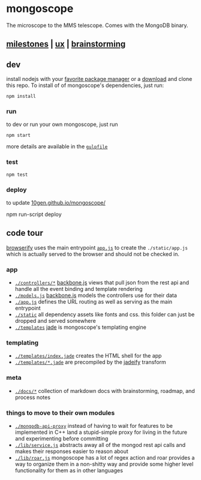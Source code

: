 # mongoscope

The microscope to the MMS telescope.  Comes with the MongoDB binary.

## [milestones](./blob/master/docs/milestones.md) | [ux](./blob/master/docs/ux.md) | [brainstorming](./blob/master/docs/brainstorming.md)

## dev

install nodejs with your [favorite package manager][node-install] or a
[download][node-download] and clone this repo.  To install of of mongoscope's
dependencies, just run:

    npm install

### run

to dev or run your own mongoscope, just run

    npm start

more details are available in the [`gulpfile`](./blob/master/gulpfile.js)

### test

    npm test

### deploy

to update [10gen.github.io/mongoscope/](10gen.github.io/mongoscope/)

  npm run-script deploy

## code tour

[browserify](http://browserify.org) uses the main entrypoint
[`app.js`](./blob/master/app.js) to create the
`./static/app.js` which is actually served to the browser and should not
be checked in.

### app

- [`./controllers/*`](./blob/master/controllers)
  [backbone.js](http://backbonejs.org) views that pull json from the rest api
  and handle all the event binding and template rendering
- [`./models.js`](./blob/master/models.js) [backbone.js](http://backbonejs.org)
  models the controllers use for their data
- [`./app.js`](./blob/master/app.js) defines the URL routing as well as serving
  as the main entrypoint
- [`./static`](./blob/master/static) all dependency assets like fonts and css.
  this folder can just be dropped and served somewhere
- [`./templates`](./blob/master/templates) [jade](http://jade-lang.com/) is
  mongoscope's templating engine


### templating

- [`./templates/index.jade`](./blob/master/templates/index.jade) creates the
  HTML shell for the app
- [`./templates/*.jade`](./blob/master/templates) are precompiled by the
  [jadeify](https://github.com/domenic/jadeify) transform

### meta

- [`./docs/*`](./blob/master/controllers) collection of markdown docs with
  brainstorming, roadmap, and process notes



### things to move to their own modules

- [`./mongodb-api-proxy`](./blob/master/mongodb-api-proxy) instead of
  having to wait for features to be implemented in C++ land a stupid-simple
  proxy for living in the future and experimenting before committing
- [`./lib/service.js`](./blob/master/lib/service.js) abstracts away all of
  the mongod rest api calls and makes their responses easier to reason about
- [`./lib/roar.js`](./blob/master/lib/roar.js) mongoscope has a lot of regex
  action and roar provides a way to organize them in a non-shitty way and
  provide some higher level functionality for them as in other languages


[node-install]: https://github.com/joyent/node/wiki/Installing-Node.js-via-package-manager
[node-download]: http://nodejs.org/download/
